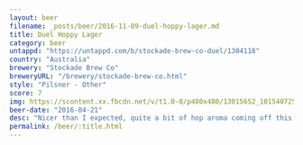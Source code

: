 ```yaml
---
layout: beer
filename: _posts/beer/2016-11-09-duel-hoppy-lager.md
title: Duel Hoppy Lager
category: beer
untappd: "https://untappd.com/b/stockade-brew-co-duel/1304118"
country: "Australia"
brewery: "Stockade Brew Co"
breweryURL: "/brewery/stockade-brew-co.html"
style: "Pilsner - Other"
score: 7
img: https://scontent.xx.fbcdn.net/v/t1.0-0/p480x480/13015652_10154072540083745_7009465615847756409_n.jpg?oh=f3df88379dcb02eccfc7bd0b56764f66&oe=5A65A9E1
beer-date: "2016-04-21"
desc: "Nicer than I expected, quite a bit of hop aroma coming off this and a well rounded taste"
permalink: /beer/:title.html
---
```

